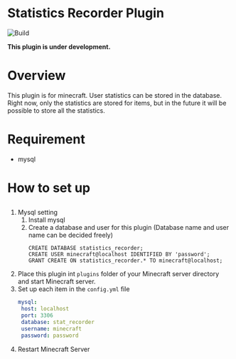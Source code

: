 # Statistics Recorder Plugin
![Build](https://github.com/kiyocy24/StatRecorder/workflows/Build/badge.svg)


**This plugin is under development.**

# Overview
This plugin is for minecraft.
User statistics can be stored in the database.
Right now, only the statistics are stored for items, but in the future it will be possible to store all the statistics.

# Requirement
- mysql

# How to set up
## 
1. Mysql setting
    1. Install mysql
    2. Create a database and user for this plugin (Database name and user name can be decided freely)
        ```bash:mysql
       CREATE DATABASE statistics_recorder;
       CREATE USER minecraft@localhost IDENTIFIED BY 'password';
       GRANT CREATE ON statistics_recorder.* TO minecraft@localhost;
        ``` 
2. Place this plugin int `plugins` folder of your Minecraft server directory and start Minecraft server.
3. Set up each item in the `config.yml` file
    ```yml:config.yml
   mysql:
     host: localhost
     port: 3306
     database: stat_recorder
     username: minecraft
     password: password
    ```
4. Restart Minecraft Server